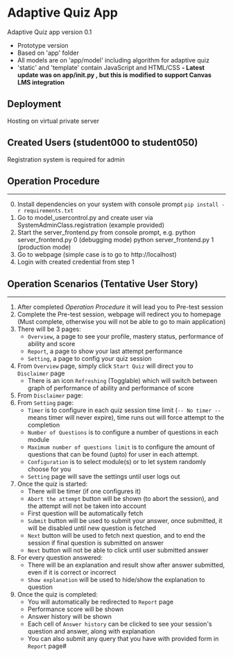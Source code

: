 # Adaptive Quiz App

Adaptive Quiz app version 0.1 
- Prototype version
- Based on 'app' folder
- All models are on 'app/model' including algorithm for adaptive quiz
- 'static' and 'template' contain JavaScript and HTML/CSS
**- Latest update was on app/__init__.py , but this is modified to support Canvas LMS integration**


## Deployment

Hosting on virtual private server

 
## Created Users (student000 to student050)
Registration system is required for admin

## Operation Procedure
----
0. Install dependencies on your system with console prompt `pip install -r requirements.txt`
1. Go to model_usercontrol.py and create user via SystemAdminClass.registration (example provided)
2. Start the server_frontend.py from console prompt, e.g. python server_frontend.py 0 (debugging mode) python server_frontend.py 1 (production mode)
3. Go to webpage (simple case is to go to http://localhost)
4. Login with created credential from step 1

## Operation Scenarios (Tentative User Story)
----
1. After completed *Operation Procedure* it will lead you to Pre-test session
2. Complete the Pre-test session, webpage will redirect you to homepage (Must complete, otherwise you will not be able to go to main application)
3. There will be 3 pages:
    - `Overview`, a page to see your profile, mastery status, performance of ability and score
    - `Report`, a page to show your last attempt performance
    - `Setting`, a page to config your quiz session
4. From `Overview` page, simply click `Start Quiz` will direct you to `Disclaimer` page
    - There is an icon `Refreshing` (Togglable) which will switch between graph of performance of ability and performance of score
5. From `Disclaimer` page:
6. From `Setting` page:
    - `Timer` is to configure in each quiz session time limit (`-- No timer --` means timer will never expire), time runs out will force attempt to the completion
    - `Number of Questions` is to configure a number of questions in each module
    - `Maximum number of questions limit` is to configure the amount of questions that can be found (upto) for user in each attempt.
    - `Configuration` is to select module(s) or to let system randomly choose for you
    - `Setting` page will save the settings until user logs out
7. Once the quiz is started:
    - There will be timer (if one configures it)
    - `Abort the attempt` button will be shown (to abort the session), and the attempt will not be taken into account
    - First question will be automatically fetch
    - `Submit` button will be used to submit your answer, once submitted, it will be disabled until new question is fetched
    - `Next` button will be used to fetch next question, and to end the session if final question is submitted on answer
    - `Next` button will not be able to click until user submitted answer
8. For every question answered:
    - There will be an explanation and result show after answer submitted, even if it is correct or incorrect
    - `Show explanation` will be used to hide/show the explanation to question
9. Once the quiz is completed:
    - You will automatically be redirected to `Report` page
    - Performance score will be shown
    - Answer history will be shown
    - Each cell of `Answer history` can be clicked to see your session's question and answer, along with explanation
    - You can also submit any query that you have with provided form in `Report` page#
